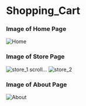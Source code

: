 # Shopping_Cart

### Image of Home Page
![Home](https://user-images.githubusercontent.com/114423987/195613531-d018e2a6-b1cb-4820-ac38-f9403808925c.png)

### Image of Store Page
![store_1](https://user-images.githubusercontent.com/114423987/195613597-894ee799-4253-4c90-9dd3-9c9b73d8f474.png)
scroll...
![store_2](https://user-images.githubusercontent.com/114423987/195613607-578245a4-a852-43a7-b74c-071765d12fda.png)

### Image of About Page
![About](https://user-images.githubusercontent.com/114423987/195614355-40aa2340-2ffc-44ec-a6cb-f4cb08b2d350.png)
